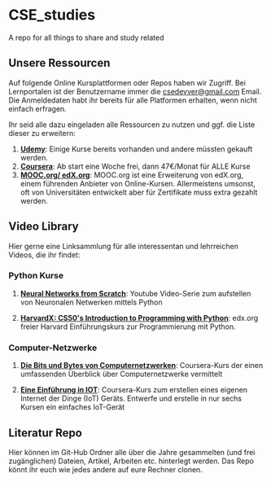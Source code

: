# CSE_studies
A repo for all things to share and study related

## Unsere Ressourcen
Auf folgende Online Kursplattformen oder Repos haben wir Zugriff. Bei Lernportalen ist der Benutzername immer die csedevver@gmail.com Email. 
Die Anmeldedaten habt ihr bereits für alle Platformen erhalten, wenn nicht einfach erfragen.

Ihr seid alle dazu eingeladen alle Ressourcen zu nutzen und ggf. die Liste dieser zu erweitern:

1. [**Udemy**](https://www.udemy.com/de/): Einige Kurse bereits vorhanden und andere müssten gekauft werden.
2. [**Coursera**](https://www.coursera.org/): Ab start eine Woche frei, dann 47€/Monat für ALLE Kurse
3. [**MOOC.org/ edX.org**](https://www.mooc.org/#course-categories): MOOC.org ist eine Erweiterung von edX.org, einem führenden Anbieter von Online-Kursen. 
Allermeistens umsonst, oft von Universitäten entwickelt aber für Zertifikate muss extra gezahlt werden.

   
## Video Library
Hier gerne eine Linksammlung für alle interessentan und lehrreichen Videos, die ihr findet:

### Python Kurse
1. [**Neural Networks from Scratch**](https://www.youtube.com/watch?v=Wo5dMEP_BbI): Youtube Video-Serie zum aufstellen von 
Neuronalen Netwerken mittels Python

2. [**HarvardX: CS50's Introduction to Programming with Python**](https://www.edx.org/learn/python/harvard-university-cs50-s-introduction-to-programming-with-python?index=product&queryId=2949db2c7f5103eb67aaee0d673f97e2&position=7&correlationId=aff2208d-e271-42c4-86c1-08f557ecd093): 
 edx.org freier Harvard Einführungskurs zur Programmierung mit Python. 


### Computer-Netzwerke
1. [**Die Bits und Bytes von Computernetzwerken**](https://www.coursera.org/learn/computer-networking): Coursera-Kurs der 
einen umfassenden Überblick über Computernetzwerke vermittelt

2. [**Eine Einführung in IOT**](https://www.coursera.org/specializations/iot): Coursera-Kurs zum erstellen eines eigenen 
Internet der Dinge (IoT) Geräts. Entwerfe und erstelle in nur sechs Kursen ein einfaches IoT-Gerät


## Literatur Repo
Hier können im Git-Hub Ordner alle über die Jahre gesammelten (und frei zugänglichen) Dateien, Artikel, Arbeiten etc. hinterlegt werden.
Das Repo könnt ihr euch wie jedes andere auf eure Rechner clonen.